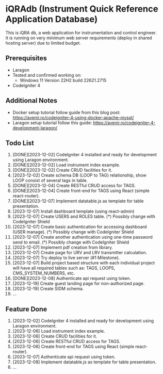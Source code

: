 # iQRAdb (Instrument Quick Reference Application Database)

This is iQRA db, a web application for instrumentation and control engineer. It is running on very minimum web server requirements (deploy in shared hosting server) due to limited budget.

## Prerequisites

- Laragon
- Tested and confirmed working on:
  - Windows 11 Version 22H2 build 22621.2715
- CodeIgniter 4

## Additional Notes

- Docker setup tutorial follow guide from this blog post: https://avenir.ro/codeigniter-4-using-docker-apache-mysql/
- Laragon setup tutorial follow this guide: https://avenir.ro/codeigniter-4-development-laragon/

## Todo List

1. [DONE][2023-12-02] CodeIgniter 4 installed and ready for development using Laragon environment.
1. [DONE][2023-12-02] Load instrument index example.
1. [DONE][2023-12-02] Create CRUD facilities for it.
1. [2023-12-02] Create schema DB (LOOP to TAG) relationship, show LOOP consist of several tags in table.
1. [DONE][2023-12-04] Create RESTful CRUD access for TAGS.
1. [DONE][2023-12-04] Create front-end for TAGS using React (simple react-router).
1. [DONE][2023-12-07] Implement datatable.js as template for table presentation.
1. [2023-12-07] Install dashboard template (using react-admin)
1. [2023-12-07] Create USERS and ROLES table. (\*) Possibly change with CodeIgniter Shield
1. [2023-12-07] Create basic authentication for accessing dashboard (USER manage). (\*) Possibly change with CodeIgniter Shield
1. [2023-12-07] Create another authentication using one-time password send to email. (\*) Possibly change with CodeIgniter Shield
1. [2023-12-07] Implement pdf creation from library.
1. [2023-12-07] Create page for URV and LRV transmitter calculation.
1. [2023-12-07] Try deploy to live server (#1 Milestone).
1. [2023-12-07] Build project based structure with each individual project will have all required tables such as: TAGS, LOOPS, CMS_SYSTEM_NUMBERS, etc.
1. [DONE][2023-12-08] Authenticate api request using token.
1. [2023-12-19] Create guest landing page for non-authorized page.
1. [2023-12-19] Create SIDM schema.
1. ...

## Feature Done

1. [2023-12-02] CodeIgniter 4 installed and ready for development using Laragon environment.
1. [2023-12-06] Load instrument index example.
1. [2023-12-06] Create CRUD facilities for it.
1. [2023-12-06] Create RESTful CRUD access for TAGS.
1. [2023-12-06] Create front-end for TAGS using React (simple react-router).
1. [2023-12-07] Authenticate api request using token.
1. [2023-12-08] Implement datatable.js as template for table presentation.
1. ...
